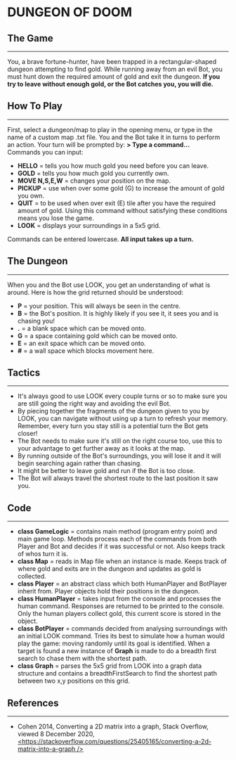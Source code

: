 # DUNGEON OF DOOM

## The Game
---
You, a brave fortune-hunter, have been trapped in a rectangular-shaped dungeon attempting to find gold. While running away from an evil Bot, you must hunt down the required amount of gold and exit the dungeon. **If you try to leave without enough gold, or the Bot catches you, you will die.**

## How To Play
---
First, select a dungeon/map to play in the opening menu, or type in the name of a custom map .txt file.
You and the Bot take it in turns to perform an action. Your turn will be prompted by: 
**> Type a command...** \
Commands you can input:
- **HELLO** = tells you how much gold you need before you can leave.
- **GOLD** = tells you how much gold you currently own.
- **MOVE N,S,E,W**  = changes your position on the map.
- **PICKUP** = use when over some gold (G) to increase the amount of gold you own.
- **QUIT** = to be used when over exit (E) tile after you have the required amount of gold. Using this command without satisfying these conditions means you lose the game.
- **LOOK** = displays your surroundings in a 5x5 grid.

Commands can be entered lowercase.
**All input takes up a turn.**

## The Dungeon
---
When you and the Bot use LOOK, you get an understanding of what is around. Here is how the grid returned should be understood:
- **P** = your position. This will always be seen in the centre.
- **B** = the Bot's position. It is highly likely if you see it, it sees you and is chasing you!
- **.** = a blank space which can be moved onto.
- **G** = a space containing gold which can be moved onto.
- **E** = an exit space which can be moved onto.
- **\#** = a wall space which blocks movement here.

## Tactics
---
- It's always good to use LOOK every couple turns or so to make sure you are still going the right way and avoiding the evil Bot. 
- By piecing together the fragments of the dungeon given to you by LOOK, you can navigate without using up a turn to refresh your memory. Remember, every turn you stay still is a potential turn the Bot gets closer!
- The Bot needs to make sure it's still on the right course too, use this to your advantage to get further away as it looks at the map. 
- By running outside of the Bot's surroundings, you will lose it and it will begin searching again rather than chasing.
- It might be better to leave gold and run if the Bot is too close.
- The Bot will always travel the shortest route to the last position it saw you.

## Code
---
- **class GameLogic** = contains main method (program entry point) and main game loop. Methods process each of the commands from both Player and Bot and decides if it was successful or not. Also keeps track of whos turn it is.
- **class Map** = reads in Map file when an instance is made. Keeps track of where gold and exits are in the dungeon and updates as gold is collected.
- **class Player** = an abstract class which both HumanPlayer and BotPlayer inherit from. Player objects hold their positions in the dungeon.
- **class HumanPlayer** = takes input from the console and processes the human command. Responses are returned to be printed to the console. Only the human players collect gold, this current score is stored in the object.
- **class BotPlayer** = commands decided from analysing surroundings with an initial LOOK command. Tries its best to simulate how a human would play the game: moving randomly until its goal is identified. When a target is found a new instance of **Graph** is made to do a breadth first search to chase them with the shortest path.
- **class Graph** = parses the 5x5 grid from LOOK into a graph data structure and contains a breadthFirstSearch to find the shortest path between two x,y positions on this grid.



## References
---
- Cohen 2014, Converting a 2D matrix into a graph, Stack Overflow, viewed 8 December 2020, [<https://stackoverflow.com/questions/25405165/converting-a-2d-matrix-into-a-graph />](https://stackoverflow.com/questions/25405165/converting-a-2d-matrix-into-a-graph)
